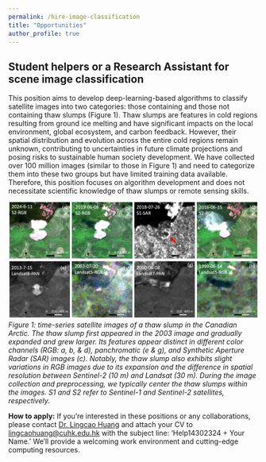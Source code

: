 ```yaml
---
permalink: /hire-image-classification
title: "Opportunities"
author_profile: true
---
```


## Student helpers or a Research Assistant for scene image classification

This position aims to develop deep-learning-based algorithms to classify satellite images into two categories: those containing and those not containing thaw slumps (Figure 1). Thaw slumps are features in cold regions resulting from ground ice melting and have significant impacts on the local environment, global ecosystem, and carbon feedback. However, their spatial distribution and evolution across the entire cold regions remain unknown, contributing to uncertainties in future climate projections and posing risks to sustainable human society development. We have collected over 100 million images (similar to those in Figure 1) and need to categorize them into these two groups but have limited training data available.  Therefore, this position focuses on algorithm development and does not necessitate scientific knowledge of thaw slumps or remote sensing skills.

  

![A-thaw-slump-in-Canada](./images/canada_thawslumps_time-series_images_trim.jpg)
*Figure 1: time-series satellite images of a thaw slump in the Canadian Arctic. The thaw slump first appeared in the 2003 image and gradually expanded and grew larger. Its features appear distinct in different color channels (RGB: a, b, & d), panchromatic (e & g), and Synthetic Aperture Radar (SAR) images (c). Notably, the thaw slump also exhibits slight variations in RGB images due to its expansion and the difference in spatial resolution between Sentinel-2 (10 m) and Landsat (30 m). During the image collection and preprocessing, we typically center the thaw slumps within the images. S1 and S2 refer to Sentinel-1 and Sentinel-2 satellites, respectively.*


**How to apply:**
If you’re interested in these positions or any collaborations, please contact [Dr. Lingcao Huang](https://yghlc.github.io/lingcaohuang/) and attach your CV to [lingcaohuang@cuhk.edu.hk](mailto:lingcaohuang@cuhk.edu.hk) with the subject line: ‘Help14302324 + Your Name.’ We’ll provide a welcoming work environment and cutting-edge computing resources.  
<!--  We prefer applicants with experience in deep learning, image classification, AI foundation models, Python programming, and Linux.  -->


